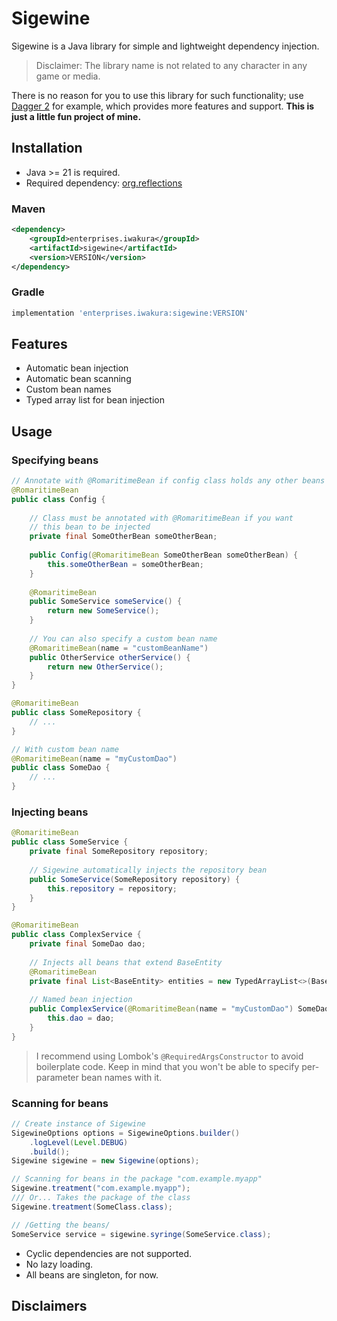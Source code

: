 # Sigewine

Sigewine is a Java library for simple and lightweight dependency injection.

> Disclaimer: The library name is not related to any character in any game or media.

<warning>
There is no reason for you to use this library for such functionality;
use <a href="https://github.com/google/dagger">Dagger 2</a> for example, which provides
more features and support. <b>This is just a little fun project of mine.</b>
</warning>

## Installation
- Java >= 21 is required.
- Required dependency: [org.reflections](https://mvnrepository.com/artifact/org.reflections/reflections/0.10.2)

<include from="Maven-Versions.md" element-id="sigewine_version"/>

### Maven
```xml
<dependency>
    <groupId>enterprises.iwakura</groupId>
    <artifactId>sigewine</artifactId>
    <version>VERSION</version>
</dependency>
```

### Gradle
```groovy
implementation 'enterprises.iwakura:sigewine:VERSION'
```

## Features
- Automatic bean injection
- Automatic bean scanning
- Custom bean names
- Typed array list for bean injection

## Usage
### Specifying beans
```java
// Annotate with @RomaritimeBean if config class holds any other beans
@RomaritimeBean
public class Config {
    
    // Class must be annotated with @RomaritimeBean if you want
    // this bean to be injected
    private final SomeOtherBean someOtherBean;
    
    public Config(@RomaritimeBean SomeOtherBean someOtherBean) {
        this.someOtherBean = someOtherBean;
    }
    
    @RomaritimeBean
    public SomeService someService() {
        return new SomeService();
    }
    
    // You can also specify a custom bean name
    @RomaritimeBean(name = "customBeanName")
    public OtherService otherService() {
        return new OtherService();
    }
}

@RomaritimeBean
public class SomeRepository {
    // ...
}

// With custom bean name
@RomaritimeBean(name = "myCustomDao")
public class SomeDao {
    // ...
}
```

### Injecting beans
```java
@RomaritimeBean
public class SomeService {
    private final SomeRepository repository;
    
    // Sigewine automatically injects the repository bean
    public SomeService(SomeRepository repository) {
        this.repository = repository;
    }
}

@RomaritimeBean
public class ComplexService {
    private final SomeDao dao;
    
    // Injects all beans that extend BaseEntity
    @RomaritimeBean
    private final List<BaseEntity> entities = new TypedArrayList<>(BaseEntity.class);
    
    // Named bean injection
    public ComplexService(@RomaritimeBean(name = "myCustomDao") SomeDao dao) {
        this.dao = dao;
    }
}
```
> I recommend using Lombok's `@RequiredArgsConstructor` to avoid boilerplate code.
> Keep in mind that you won't be able to specify per-parameter bean names with it.

### Scanning for beans
```java
// Create instance of Sigewine
SigewineOptions options = SigewineOptions.builder()
    .logLevel(Level.DEBUG)
    .build();
Sigewine sigewine = new Sigewine(options);

// Scanning for beans in the package "com.example.myapp"
Sigewine.treatment("com.example.myapp");
/// Or... Takes the package of the class
Sigewine.treatment(SomeClass.class);

// /Getting the beans/
SomeService service = sigewine.syringe(SomeService.class);
```

<warning title="Limitations">
<ul>
    <li>Cyclic dependencies are not supported.</li>
    <li>No lazy loading.</li>
    <li>All beans are singleton, for now.</li>
</ul>
</warning>

## Disclaimers
